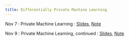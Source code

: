 ```yaml
---
title: Differentially Private Machine Learning
---
```


Nov 7
: Private Machine Learning
  : [Slides](https://drive.google.com/file/d/1_JM6Tzg9x8f6aCWclwFVh7kt2qi2yFOr/view?usp=sharing), [Note](https://drive.google.com/file/d/1tEr7g8t2FQtAegremJxJDh0XE4bxm2AS/view?usp=share_link)

Nov 9
: Private Machine Learning, continued
  : [Slides](https://drive.google.com/file/d/1egsX4uaRoprP6baX3IJ6cJYiIz_M8DE0/view?usp=sharing), [Note](https://drive.google.com/file/d/1tEr7g8t2FQtAegremJxJDh0XE4bxm2AS/view?usp=share_link)

